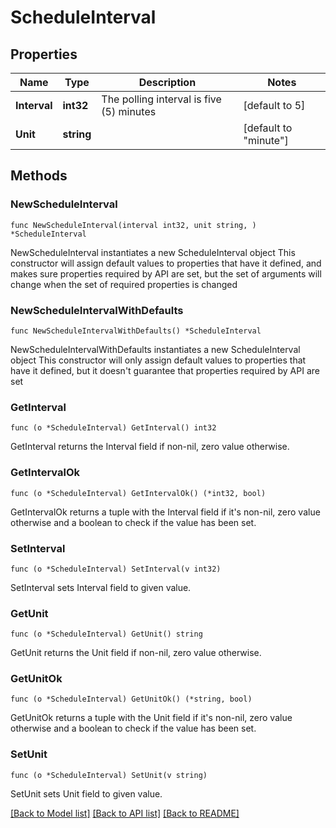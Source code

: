 # ScheduleInterval

## Properties

Name | Type | Description | Notes
------------ | ------------- | ------------- | -------------
**Interval** | **int32** | The polling interval is five (5) minutes | [default to 5]
**Unit** | **string** |  | [default to "minute"]

## Methods

### NewScheduleInterval

`func NewScheduleInterval(interval int32, unit string, ) *ScheduleInterval`

NewScheduleInterval instantiates a new ScheduleInterval object
This constructor will assign default values to properties that have it defined,
and makes sure properties required by API are set, but the set of arguments
will change when the set of required properties is changed

### NewScheduleIntervalWithDefaults

`func NewScheduleIntervalWithDefaults() *ScheduleInterval`

NewScheduleIntervalWithDefaults instantiates a new ScheduleInterval object
This constructor will only assign default values to properties that have it defined,
but it doesn't guarantee that properties required by API are set

### GetInterval

`func (o *ScheduleInterval) GetInterval() int32`

GetInterval returns the Interval field if non-nil, zero value otherwise.

### GetIntervalOk

`func (o *ScheduleInterval) GetIntervalOk() (*int32, bool)`

GetIntervalOk returns a tuple with the Interval field if it's non-nil, zero value otherwise
and a boolean to check if the value has been set.

### SetInterval

`func (o *ScheduleInterval) SetInterval(v int32)`

SetInterval sets Interval field to given value.


### GetUnit

`func (o *ScheduleInterval) GetUnit() string`

GetUnit returns the Unit field if non-nil, zero value otherwise.

### GetUnitOk

`func (o *ScheduleInterval) GetUnitOk() (*string, bool)`

GetUnitOk returns a tuple with the Unit field if it's non-nil, zero value otherwise
and a boolean to check if the value has been set.

### SetUnit

`func (o *ScheduleInterval) SetUnit(v string)`

SetUnit sets Unit field to given value.



[[Back to Model list]](../README.md#documentation-for-models) [[Back to API list]](../README.md#documentation-for-api-endpoints) [[Back to README]](../README.md)


